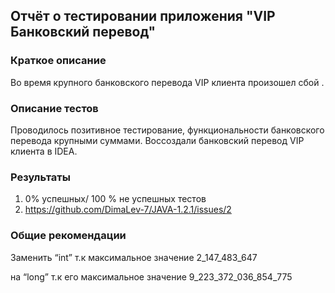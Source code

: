 ## Отчёт о тестировании приложения "VIP Банковский перевод" ##

### Краткое описание ### 
Во время крупного банковского перевода VIP клиента произошел сбой .
### Описание тестов ### 
Проводилось позитивное тестирование, функциональности банковского перевода крупными суммами.
Воссоздали банковский перевод VIP клиента в IDEA.
 ### Результаты ### 
1. 0% успешных/ 100 % не успешных тестов
1. https://github.com/DimaLev-7/JAVA-1.2.1/issues/2
 ### Общие рекомендации ### 
Заменить “int” т.к максимальное значение 2_147_483_647 

на “long” т.к его максимальное значение ‭9_223_372_036_854_775‬		
				
			
		

